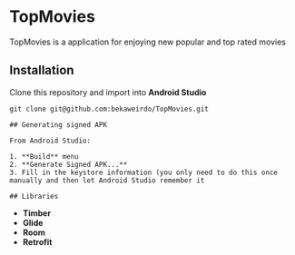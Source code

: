 # TopMovies
TopMovies is a application for enjoying new popular and top rated movies

## Installation

Clone this repository and import into **Android Studio**

```
git clone git@github.com:bekaweirdo/TopMovies.git

## Generating signed APK

From Android Studio:

1. **Build** menu
2. **Generate Signed APK...**
3. Fill in the keystore information (you only need to do this once manually and then let Android Studio remember it

## Libraries

```
- **Timber**
- **Glide**
- **Room**
- **Retrofit**
```
